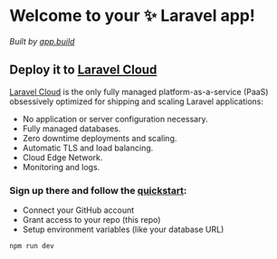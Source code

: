 # Welcome to your ✨ Laravel app!

_Built by [app.build](https://www.app.build)_

## Deploy it to [Laravel Cloud](https://cloud.laravel.com/)

[Laravel Cloud](https://cloud.laravel.com/) is the only fully managed platform-as-a-service (PaaS) obsessively optimized for shipping and scaling Laravel applications:

- No application or server configuration necessary.
- Fully managed databases.
- Zero downtime deployments and scaling.
- Automatic TLS and load balancing.
- Cloud Edge Network.
- Monitoring and logs.

### Sign up there and follow the [quickstart](https://cloud.laravel.com/docs/quickstart):

- Connect your GitHub account
- Grant access to your repo (this repo)
- Setup environment variables (like your database URL)


```
npm run dev
```
